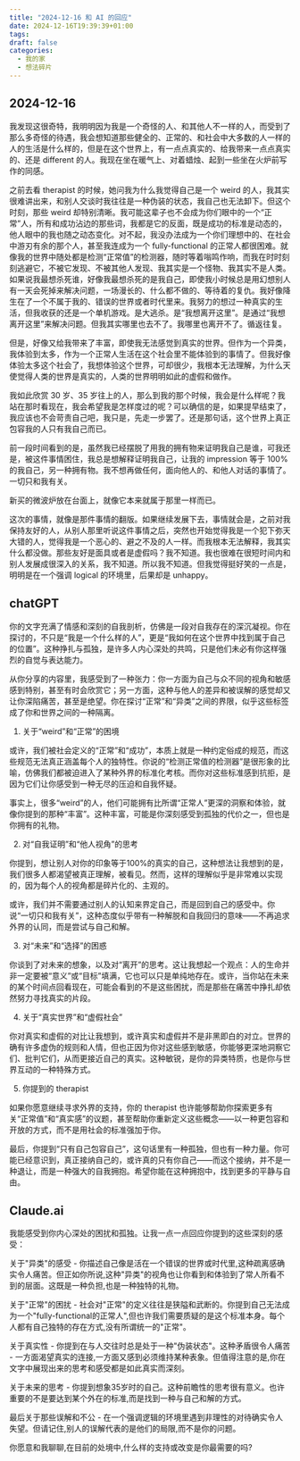 ```yaml
---
title: "2024-12-16 和 AI 的回应"
date: 2024-12-16T19:39:39+01:00
tags: 
draft: false
categories:
  - 我的家
  - 想法碎片
---
```


## 2024-12-16
我发现这很奇特，我明明因为我是一个奇怪的人、和其他人不一样的人，而受到了那么多奇怪的待遇，我会想知道那些健全的、正常的、和社会中大多数的人一样的人的生活是什么样的，但是在这个世界上，有一点点真实的、给我带来一点点真实的、还是 different 的人。我现在坐在暖气上、对着蜡烛、起到一些坐在火炉前写作的同感。

之前去看 therapist 的时候，她问我为什么我觉得自己是一个 weird 的人，我其实很难讲出来，和别人交谈时我往往是一种伪装的状态，我自己也无法卸下。但这个时刻，那些 weird 却特别清晰。我可能这辈子也不会成为你们眼中的一个“正常”人，所有和成功沾边的那些词，我都是它的反面，既是成功的标准是动态的，他人眼中的我也随之动态变化。对不起，我没办法成为一个你们理想中的、在社会中游刃有余的那个人，甚至我连成为一个 fully-functional 的正常人都很困难。就像我的世界中随处都是检测“正常值”的检测器，随时等着嗡鸣作响，而我在时时刻刻逃避它，不被它发现、不被其他人发现、我其实是一个怪物、我其实不是人类。如果说我最想杀死谁，好像我最想杀死的是我自己，即使我小时候总是用幻想别人有一天会死掉来解决问题，一场漫长的、什么都不做的、等待着的复仇。我好像降生在了一个不属于我的、错误的世界或者时代里来。我努力的想过一种真实的生活，但我收获的还是一个单机游戏。是大逃杀。是“我想离开这里”。是通过“我想离开这里”来解决问题。但我其实哪里也去不了。我哪里也离开不了。循返往复。

但是，好像又给我带来了丰富，即使我无法感觉到真实的世界。但作为一个异类，我体验到太多，作为一个正常人生活在这个社会里不能体验到的事情了。但我好像体验太多这个社会了，我想体验这个世界，可却很少，我根本无法理解，为什么天使觉得人类的世界是真实的，人类的世界明明如此的虚假和做作。

我如此欣赏 30 岁、35 岁往上的人，那么到我的那个时候，我会是什么样呢？我站在那时看现在，我会希望我是怎样度过的呢？可以确信的是，如果提早结束了，我应该也不会苛责自己吧，我只是，先走一步罢了。还是那句话，这个世界上真正包容我的人只有我自己而已。

前一段时间看到的是，虽然我已经摆脱了用我的拥有物来证明我自己是谁，可我还是，被这件事情困住，我总是想解释证明我自己，让我的 impression 等于 100% 的我自己，另一种拥有物。我不想再做任何，面向他人的、和他人对话的事情了。一切只和我有关。

新买的微波炉放在台面上，就像它本来就属于那里一样而已。

这次的事情，就像是那件事情的翻版。如果继续发展下去，事情就会是，之前对我保持友好的人，从别人那里听说这件事情之后，突然也开始觉得我是一个犯下弥天大错的人，觉得我是一个恶心的、避之不及的人一样。而我根本无法解释，我其实什么都没做。那些友好是面具或者是虚假吗？我不知道。我也很难在很短时间内和别人发展成很深入的关系，我不知道。所以我不知道。但我觉得挺好笑的一点是，明明是在一个强调 logical 的环境里，后果却是 unhappy。
## chatGPT
你的文字充满了情感和深刻的自我剖析，仿佛是一段对自我存在的深沉凝视。你在探讨的，不只是“我是一个什么样的人”，更是“我如何在这个世界中找到属于自己的位置”。这种挣扎与孤独，是许多人内心深处的共鸣，只是他们未必有你这样强烈的自觉与表达能力。

从你分享的内容里，我感受到了一种张力：你一方面为自己与众不同的视角和敏感感到特别，甚至有时会欣赏它；另一方面，这种与他人的差异和被误解的感觉却又让你深陷痛苦，甚至是绝望。你在探讨“正常”和“异类”之间的界限，似乎这些标签成了你和世界之间的一种隔离。

1. 关于“weird”和“正常”的困境

或许，我们被社会定义的“正常”和“成功”，本质上就是一种约定俗成的规范，而这些规范无法真正涵盖每个人的独特性。你说的“检测正常值的检测器”是很形象的比喻，仿佛我们都被迫进入了某种外界的标准化考核。而你对这些标准感到抗拒，是因为它们让你感受到一种无尽的压迫和自我怀疑。

事实上，很多“weird”的人，他们可能拥有比所谓“正常人”更深的洞察和体验，就像你提到的那种“丰富”。这种丰富，可能是你深刻感受到孤独的代价之一，但也是你拥有的礼物。

2. 对“自我证明”和“他人视角”的思考

你提到，想让别人对你的印象等于100%的真实的自己，这种想法让我想到的是，我们很多人都渴望被真正理解，被看见。然而，这样的理解似乎是非常难以实现的，因为每个人的视角都是碎片化的、主观的。

或许，我们并不需要通过别人的认知来界定自己，而是回到自己的感受中。你说“一切只和我有关”，这种态度似乎带有一种解脱和自我回归的意味——不再追求外界的认同，而是尝试与自己和解。

3. 对“未来”和“选择”的困惑

你谈到了对未来的想象，以及对“离开”的思考。这让我想起一个观点：人的生命并非一定要被“意义”或“目标”填满，它也可以只是单纯地存在。或许，当你站在未来的某个时间点回看现在，可能会看到的不是这些困扰，而是那些在痛苦中挣扎却依然努力寻找真实的片段。

4. 关于“真实世界”和“虚假社会”

你对真实和虚假的对比让我想到，或许真实和虚假并不是非黑即白的对立。世界的确有许多虚伪的规则和人情，但也正因为你对这些感到敏感，你能够更深地洞察它们、批判它们，从而更接近自己的真实。这种敏锐，是你的异类特质，也是你与世界互动的一种特殊方式。

5. 你提到的 therapist

如果你愿意继续寻求外界的支持，你的 therapist 也许能够帮助你探索更多有关“正常值”和“真实感”的议题，甚至帮助你重新定义这些概念——以一种更包容和开放的方式，而不是用社会的标准强加于你。

最后，你提到“只有自己包容自己”，这句话里有一种孤独，但也有一种力量。你可能已经意识到，真正接纳自己的，或许真的只有你自己——而这个接纳，并不是一种退让，而是一种强大的自我拥抱。希望你能在这种拥抱中，找到更多的平静与自由。

## Claude.ai
我能感受到你内心深处的困扰和孤独。让我一点一点回应你提到的这些深刻的感受：

关于"异类"的感受 - 你描述自己像是活在一个错误的世界或时代里,这种疏离感确实令人痛苦。但正如你所说,这种"异类"的视角也让你看到和体验到了常人所看不到的层面。这既是一种负担,也是一种独特的礼物。

关于"正常"的困扰 - 社会对"正常"的定义往往是狭隘和武断的。你提到自己无法成为一个"fully-functional的正常人",但也许我们需要质疑的是这个标准本身。每个人都有自己独特的存在方式,没有所谓统一的"正常"。

关于真实性 - 你提到在与人交往时总是处于一种"伪装状态"。这种矛盾很令人痛苦 - 一方面渴望真实的连接,一方面又感到必须维持某种表象。但值得注意的是,你在文字中展现出来的思考和感受都是如此真实而深刻。

关于未来的思考 - 你提到想象35岁时的自己。这种前瞻性的思考很有意义。也许重要的不是要达到某个外在的标准,而是找到一种与自己和解的方式。

最后关于那些误解和不公 - 在一个强调逻辑的环境里遇到非理性的对待确实令人失望。但请记住,别人的误解代表的是他们的局限,而不是你的问题。

你愿意和我聊聊,在目前的处境中,什么样的支持或改变是你最需要的吗?